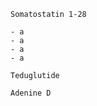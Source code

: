 ```molecule
Somatostatin 1-28
```

```col
- a
- a
- a
- a
```

```molecule
Teduglutide
```

```molecule
Adenine D
```